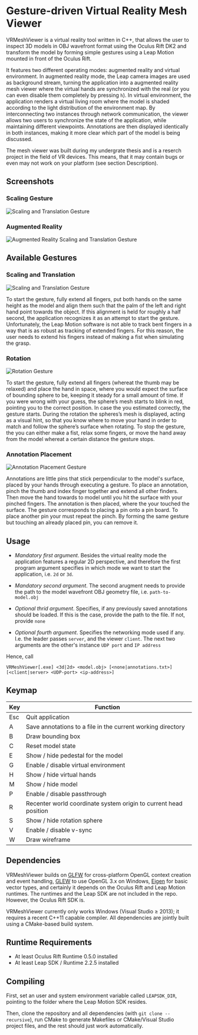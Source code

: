 Gesture-driven Virtual Reality Mesh Viewer
==========================================

VRMeshViewer is a virtual reality tool written in C++, that allows the user to inspect 3D models in OBJ wavefront format using the Oculus Rift DK2 
and transform the model by forming simple gestures using a Leap Motion mounted in front of the Oculus Rift.

It features two different operating modes: augmented reality and virtual environment. In augmented reality mode, 
the Leap camera images are used as background stream, turning the application into a augmented reality mesh viewer where the virtual
hands are synchronized with the real (or you can even disable them completely by pressing `h`). In virtual environment, the application renders
a virtual living room where the model is shaded according to the light distribution of the environment map. By interconnecting two instances 
through network communication, the viewer allows two users to synchronize the state of the application, while maintaining different viewpoints. 
Annotations are then displayed identically in both instances, making it more clear which part of the model is being discussed.

The mesh viewer was built during my undergrate thesis and is a reserch project in the field of VR devices. This means, that it may 
contain bugs or even may not work on your platform (see section Description).

## Screenshots

### Scaling Gesture

![Scaling and Translation Gesture](https://github.com/nicoprevitali/VRMeshViewer/raw/master/figures/vrmv-scaling.png "Scaling and Translation Gesture")

### Augmented Reality

![Augmented Reality Scaling and Translation Gesture](https://github.com/nicoprevitali/VRMeshViewer/raw/master/figures/vrmv-augmented-reality.png "Augmented Reality Scaling and Translation Gesture")

## Available Gestures

### Scaling and Translation

![Scaling and Translation Gesture](https://github.com/nicoprevitali/VRMeshViewer/raw/master/figures/gesture-scaling.png "Scaling and Translation Gesture")

To start the gesture, fully extend all fingers, put both hands on the same height as the model and align them such that the palm of the left and right hand point towards the object. 
If this alignment is held for roughly a half second, the application recognizes it as an attempt to start 
the gesture. Unfortunately, the Leap Motion software is not able to track 
bent fingers in a way that is as robust as tracking of extended fingers. For this reason, the user needs 
to extend his fingers instead of making a fist when simulating the grasp.

### Rotation

![Rotation Gesture](https://github.com/nicoprevitali/VRMeshViewer/raw/master/figures/gesture-rotation.png "Rotation Gesture")

To start the gesture, fully extend all fingers (whereat the thumb may be relaxed) and place the hand in space, where you would expect 
the surface of bounding sphere to be, keeping it steady for a small amount of time. If you were wrong with your guess, the sphere’s mesh 
starts to blink in red, pointing you to the correct position. In case the you estimated correctly, the gesture starts. 
During the rotation the spheres’s mesh is displayed, acting as a visual hint, so that you know where to move your hand in order to match and 
follow the sphere’s surface when rotating. To stop the gesture, the you can either make a fist, relax some fingers, or move the hand away from 
the model whereat a certain distance the gesture stops.

### Annotation Placement

![Annotation Placement Gesture](https://github.com/nicoprevitali/VRMeshViewer/raw/master/figures/gesture-annotation.png "Annotation Placement Gesture")

Annotations are little pins that stick perpendicular to the model's surface, placed by your hands through executing a gesture. 
To place an annotation, pinch the thumb and index finger together and extend all other finders. Then move the hand towards to model until you 
hit the surface with your pinched fingers. The annotation is then placed, where the your touched the surface. 
The gesture corresponds to placing a pin onto a pin board. To place another pin your must repeat the pinch. 
By forming the same gesture but touching an already placed pin, you can remove it.

## Usage

* _Mandatory first argument_. Besides the virtual reality mode the application features a regular 2D perspective, and therefore the first program argument specifies in which mode we want to start the application, i.e. `2d` or `3d`.

* _Mandatory second argument_. The second arugment needs to provide the path to the model wavefront OBJ geometry file, i.e. `path-to-model.obj`

* _Optional thrid argument_. Specifies, if any previously saved annotations should be loaded. If this is the case, provide the path to the file. If not, provide `none`

* _Optional fourth argument_. Specifies the networking mode used if any. I.e. the leader passes `server`, and the viewer `client`. The next two arguments are the other's instance `UDP port` and `IP address`

Hence, call

`VRMeshViewer[.exe] <3d|2d> <model.obj> [<none|annotations.txt>] [<client|server> <UDP-port> <ip-address>]`

## Keymap

| Key  |Function |
| ------------- | ------------- |
|Esc | Quit application|
|A | Save annotations to a file in the current working directory|
|B | Draw bounding box|
|C | Reset model state|
|E | Show / hide pedestal for the model|
|G | Enable / disable virtual environment|
|H | Show / hide virtual hands|
|M | Show / hide model|
|P | Enable / disable passthrough|
|R | Recenter world coordinate system origin to current head position|
|S | Show / hide rotation sphere|
|V | Enable / disable v-sync|
|W | Draw wireframe|

## Dependencies

VRMeshViewer builds on [GLFW](http://www.glfw.org/) for cross-platform OpenGL context creation and event handling, 
[GLEW](http://glew.sourceforge.net/) to use OpenGL 3.x on Windows, 
[Eigen](http://eigen.tuxfamily.org/index.php?title=Main_Page) for basic vector types, and certainly it depends on the
Oculus Rift and Leap Motion runtimes. The runtimes and the Leap SDK are not included in the repo. However, the Oculus Rift SDK is.

VRMeshViewer currently only works Windows (Visual Studio ≥ 2013); it requires a recent C++11 capable compiler. All
dependencies are jointly built using a CMake-based build system.

## Runtime Requirements

* At least Oculus Rift Runtime 0.5.0 installed
* At least Leap SDK / Runtime 2.2.5 installed

## Compiling

First, set an user and system environment variable called `LEAPSDK_DIR`, 
pointing to the folder where the Leap Motion SDK resides.

Then, clone the repository and all dependencies (with `git clone --recursive`),
run CMake to generate Makefiles or CMake/Visual Studio project files, and
the rest should just work automatically.